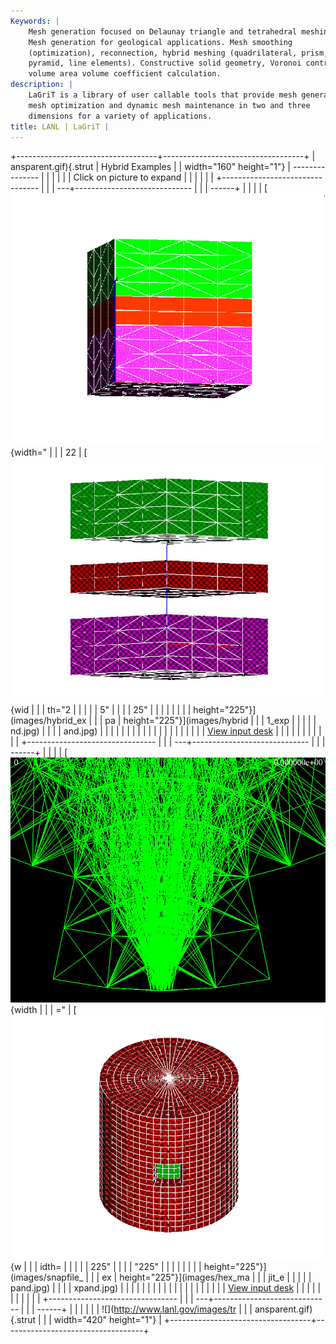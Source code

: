 ```yaml
---
Keywords: |
    Mesh generation focused on Delaunay triangle and tetrahedral meshing.
    Mesh generation for geological applications. Mesh smoothing
    (optimization), reconnection, hybrid meshing (quadrilateral, prism,
    pyramid, line elements). Constructive solid geometry, Voronoi control
    volume area volume coefficient calculation.
description: |
    LaGriT is a library of user callable tools that provide mesh generation,
    mesh optimization and dynamic mesh maintenance in two and three
    dimensions for a variety of applications.
title: LANL | LaGriT |
---
```


<div id="content-org">

+-----------------------------------+-----------------------------------+
| ansparent.gif){.strut             | Hybrid Examples                   |
| width="160" height="1"}           | ---------------                   |
|                                   |                                   |
|                                   | Click on picture to expand        |
|                                   |                                   |
|                                   | +-------------------------------- |
|                                   | ---+----------------------------- |
|                                   | ------+                           |
|                                   | | [![](images/hybrid.jpg){width=" |
|                                   | 22 | [![](images/hybrid1.jpg){wid |
|                                   | th="2 |                           |
|                                   | | 5"                              |
|                                   |    | 25"                          |
|                                   |       |                           |
|                                   | | height="225"}](images/hybrid_ex |
|                                   | pa | height="225"}](images/hybrid |
|                                   | 1_exp |                           |
|                                   | | nd.jpg)                         |
|                                   |    | and.jpg)                     |
|                                   |       |                           |
|                                   | |                                 |
|                                   |    |                              |
|                                   |       |                           |
|                                   | | [View input desk](hybrid1.html) |
|                                   |    |                              |
|                                   |       |                           |
|                                   | +-------------------------------- |
|                                   | ---+----------------------------- |
|                                   | ------+                           |
|                                   | | [![](images/snapfile.jpg){width |
|                                   | =" | [![](images/hex_majit.jpg){w |
|                                   | idth= |                           |
|                                   | | 225"                            |
|                                   |    | "225"                        |
|                                   |       |                           |
|                                   | | height="225"}](images/snapfile_ |
|                                   | ex | height="225"}](images/hex_ma |
|                                   | jit_e |                           |
|                                   | | pand.jpg)                       |
|                                   |    | xpand.jpg)                   |
|                                   |       |                           |
|                                   | |                                 |
|                                   |    |                              |
|                                   |       |                           |
|                                   | | [View input desk](hybrid2.html) |
|                                   |    |                              |
|                                   |       |                           |
|                                   | +-------------------------------- |
|                                   | ---+----------------------------- |
|                                   | ------+                           |
|                                   |                                   |
|                                   | ![](http://www.lanl.gov/images/tr |
|                                   | ansparent.gif){.strut             |
|                                   | width="420" height="1"}           |
+-----------------------------------+-----------------------------------+

</div>
